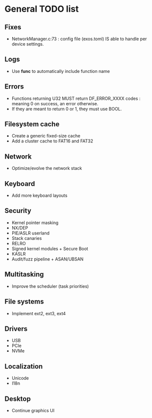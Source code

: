 # General TODO list

## Fixes

- NetworkManager.c:73 : config file (exos.toml) IS able to handle per device settings.

## Logs

- Use __func__ to automatically include function name

## Errors

- Functions returning U32 MUST return DF_ERROR_XXXX codes : meaning 0 on success, an error otherwise.
- If they are meant to return 0 or 1, they must use BOOL.

## Filesystem cache

- Create a generic fixed-size cache
- Add a cluster cache to FAT16 and FAT32

## Network
- Optimize/evolve the network stack

## Keyboard

- Add more keyboard layouts

## Security 

- Kernel pointer masking
- NX/DEP
- PIE/ASLR userland
- Stack canaries
- RELRO
- Signed kernel modules + Secure Boot
- KASLR
- Audit/fuzz pipeline + ASAN/UBSAN

## Multitasking

- Improve the scheduler (task priorities)

## File systems

- Implement ext2, ext3, ext4

## Drivers

- USB
- PCIe
- NVMe

## Localization

- Unicode
- I18n

## Desktop

- Continue graphics UI
